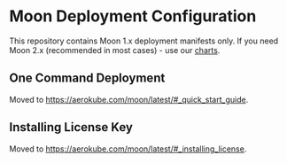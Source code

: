 # Moon Deployment Configuration

This repository contains Moon 1.x deployment manifests only. If you need Moon 2.x (recommended in most cases) - use our [charts](https://github.com/aerokube/charts).

## One Command Deployment

Moved to https://aerokube.com/moon/latest/#_quick_start_guide.

## Installing License Key

Moved to https://aerokube.com/moon/latest/#_installing_license.
